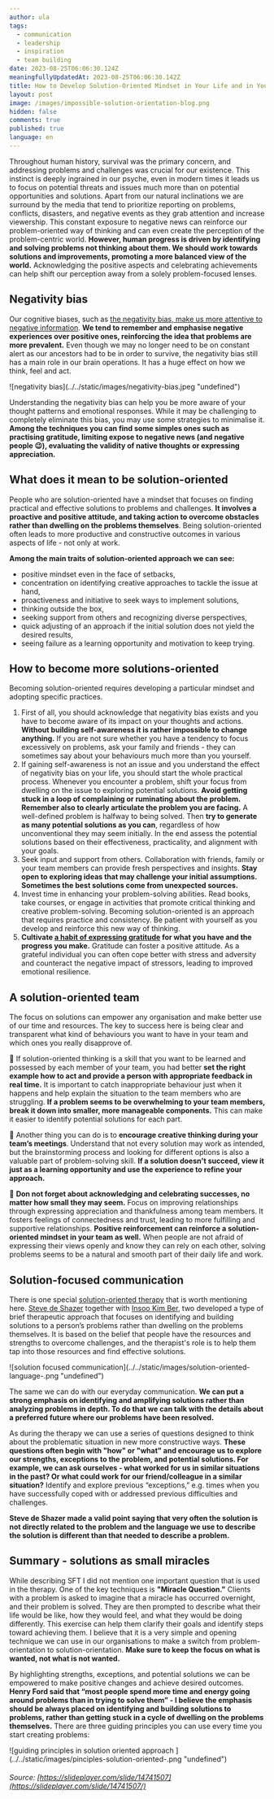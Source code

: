 ```yaml
---
author: ula
tags:
  - communication
  - leadership
  - inspiration
  - team building
date: 2023-08-25T06:06:30.124Z
meaningfullyUpdatedAt: 2023-08-25T06:06:30.142Z
title: How to Develop Solution-Oriented Mindset in Your Life and in Your Team?
layout: post
image: /images/impossible-solution-orientation-blog.png
hidden: false
comments: true
published: true
language: en
---
```

Throughout human history, survival was the primary concern, and addressing problems and challenges was crucial for our existence. This instinct is deeply ingrained in our psyche, even in modern times it leads us to focus on potential threats and issues much more than on potential opportunities and solutions. Apart from our natural inclinations we are surround by the media that tend to prioritize reporting on problems, conflicts, disasters, and negative events as they grab attention and increase viewership. This constant exposure to negative news can reinforce our problem-oriented way of thinking and can even create the perception of the problem-centric world. **However, human progress is driven by identifying and solving problems not thinking about them. We should work towards solutions and improvements, promoting a more balanced view of the world.** Acknowledging the positive aspects and celebrating achievements can help shift our perception away from a solely problem-focused lenses. 

## **Negativity bias** 

Our cognitive biases, such as [the negativity bias, make us more attentive to negative information](https://www.verywellmind.com/negative-bias-4589618). **We tend to remember and emphasise negative experiences over positive ones, reinforcing the idea that problems are more prevalent.** Even though we may no longer need to be on constant alert as our ancestors had to be in order to survive, the negativity bias still has a main role in our brain operations. It has a huge effect on how we think, feel and act. 

<div className="image">![negativity bias](../../static/images/negativity-bias.jpeg "undefined")</div>

Understanding the negativity bias can help you be more aware of your thought patterns and emotional responses. While it may be challenging to completely eliminate this bias, you may use some strategies to minimalise it. **Among the techniques you can find some simples ones such as practising gratitude, limiting expose to negative news (and negative people 😉), evaluating the validity of native thoughts or expressing appreciation.** 

## **What does it mean to be solution-oriented** 

People who are solution-oriented have a mindset that focuses on finding practical and effective solutions to problems and challenges. **It involves a proactive and positive attitude, and taking action to overcome obstacles rather than dwelling on the problems themselves**. Being solution-oriented often leads to more productive and constructive outcomes in various aspects of life - not only at work. 

**Among the main traits of solution-oriented approach we can see:**

* positive mindset even in the face of setbacks,
* concentration on identifying creative approaches to tackle the issue at hand, 
* proactiveness and initiative to seek ways to implement solutions,
* thinking outside the box,
* seeking support from others and recognizing diverse perspectives,
* quick adjusting of an approach if the initial solution does not yield the desired results,
* seeing failure as a learning opportunity and motivation to keep trying. 

## **How to become more solutions-oriented**

Becoming solution-oriented requires developing a particular mindset and adopting specific practices.

1. First of all, you should acknowledge that negativity bias exists and you have to become aware of its impact on your thoughts and actions. **Without building self-awareness it is rather impossible to change anything.** If you are not sure whether you have a tendency to focus excessively on problems, ask your family and friends - they can sometimes say about your behaviours much more than you yourself.
2. If gaining self-awareness is not an issue and you understand the effect of negativity bias on your life, you should start the whole practical process. Whenever you encounter a problem, shift your focus from dwelling on the issue to exploring potential solutions. **Avoid getting stuck in a loop of complaining or ruminating about the problem. Remember also to clearly articulate the problem you are facing.** A well-defined problem is halfway to being solved. Then **try to generate as many potential solutions as you can**, regardless of how unconventional they may seem initially. In the end assess the potential solutions based on their effectiveness, practicality, and alignment with your goals.
3. Seek input and support from others. Collaboration with friends, family or your team members can provide fresh perspectives and insights. **Stay open to exploring ideas that may challenge your initial assumptions. Sometimes the best solutions come from unexpected sources.**
4. Invest time in enhancing your problem-solving abilities. Read books, take courses, or engage in activities that promote critical thinking and creative problem-solving. Becoming solution-oriented is an approach that requires practice and consistency. Be patient with yourself as you develop and reinforce this new way of thinking.
5. **Cultivate [a habit of expressing gratitude](https://www.health.harvard.edu/healthbeat/giving-thanks-can-make-you-happier#:~:text=In%20positive%20psychology%20research,%20gratitude,adversity,%20and%20build%20strong%20relationships.) for what you have and the progress you make.** Gratitude can foster a positive attitude. As a grateful individual you can often cope better with stress and adversity and counteract the negative impact of stressors, leading to improved emotional resilience. 

## A **solution-oriented team** 

The focus on solutions can empower any organisation and make better use of our time and resources. The key to success here is being clear and transparent what kind of behaviours you want to have in your team and which ones you really disapprove of. 

🙌 If solution-oriented thinking is a skill that you want to be learned and possessed by each member of your team, you had better **set the right example how to act and provide a person with appropriate feedback in real time.** It is important to catch inappropriate behaviour just when it happens and help explain the situation to the team members who are struggling. **If a problem seems to be overwhelming to your team members, break it down into smaller, more manageable components.** This can make it easier to identify potential solutions for each part.

 🚀 Another thing you can do is to **encourage creative thinking during your team’s meetings**. Understand that not every solution may work as intended, but the brainstorming process and looking for different options is also a valuable part of problem-solving skill. **If a solution doesn't succeed, view it just as a learning opportunity and use the experience to refine your approach.**

 🎉 **Don not forget about acknowledging and celebrating successes, no matter how small they may seem.** Focus on improving relationships through expressing appreciation and thankfulness among team members. It fosters feelings of connectedness and trust, leading to more fulfilling and supportive relationships. **Positive reinforcement can reinforce a solution-oriented mindset in your team as well.** When people are not afraid of expressing their views openly and know they can rely on each other, solving problems seems to be a natural and smooth part of their daily life and work. 

## **Solution-focused communication** 

There is one special [solution-oriented therapy](https://solutionfocused.net/what-is-solution-focused-therapy/) that is worth mentioning here. [Steve de Shazer](https://www.goodtherapy.org/famous-psychologists/steve-de-shazer.html) together with [Insoo Kim Ber](https://www.goodtherapy.org/famous-psychologists/insoo-kim-berg.html), two developed a type of brief therapeutic approach that focuses on identifying and building solutions to a person’s problems rather than dwelling on the problems themselves. It is based on the belief that people have the resources and strengths to overcome challenges, and the therapist's role is to help them tap into those resources and find effective solutions.

<div className="image">![solution focused communication](../../static/images/solution-oriented-language-.png "undefined")</div>

The same we can do with our everyday communication. **We can put a strong emphasis on identifying and amplifying solutions rather than analyzing problems in depth. To do that we can talk with the details about a preferred future where our problems have been resolved.** 

As during the therapy we can use a series of questions designed to think about the problematic situation in new more constructive ways. **These questions often begin with "how" or "what" and encourage us to explore our strengths, exceptions to the problem, and potential solutions. For example, we can ask ourselves - what worked for us in similar situations in the past? Or what could work for our friend/colleague in a similar situation?** Identify and explore previous “exceptions,” e.g. times when you have successfully coped with or addressed previous difficulties and challenges.

**Steve de Shazer made a valid point saying that very often the solution is not directly related to the problem and the language we use to describe the solution is different than that needed to describe a problem.** 

## **Summary - solutions as small miracles** 

While describing SFT I did not mention one important question that is used in the therapy. One of the key techniques is **"Miracle Question."** Clients with a problem is asked to imagine that a miracle has occurred overnight, and their problem is solved. They are then prompted to describe what their life would be like, how they would feel, and what they would be doing differently. This exercise can help them clarify their goals and identify steps toward achieving them. I believe that it is a very simple and opening technique we can use in our organisations to make a switch from problem-orientation to solution-orientation. **Make sure to keep the focus on what is wanted, not what is not wanted.** 

By highlighting strengths, exceptions, and potential solutions we can be empowered to make positive changes and achieve desired outcomes. **Henry Ford said that “most people spend more time and energy going around problems than in trying to solve them” - I believe the emphasis should be always placed on identifying and building solutions to problems, rather than getting stuck in a cycle of dwelling on the problems themselves.** There are three guiding principles you can use every time you start creating problems:

<div className="image">![guiding principles in solution oriented approach ](../../static/images/pinciples-solution-oriented-.png "undefined")</div>

###### Source: [https://slideplayer.com/slide/14741507](https://slideplayer.com/slide/14741507/)
